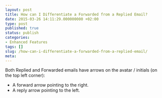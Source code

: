 ```yaml
---
layout: post
title: How can I Differentiate a Forwarded from a Replied Email?
date: 2015-03-26 14:11:29.000000000 +02:00
type: post
published: true
status: publish
categories:
- Enhanced Features
tags: []
slug: /how-can-i-differentiate-a-forwarded-from-a-replied-email/
meta:
---
```


Both Replied and Forwarded emails have arrows on the avatar / initials (on the top left corner):

* A forward arrow pointing to the right.
* A reply arrow pointing to the left.

